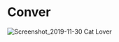# Conver

![Screenshot_2019-11-30 Cat Lover](https://user-images.githubusercontent.com/44552983/69900673-8d079180-13a0-11ea-91c4-c456f963f12b.png)
